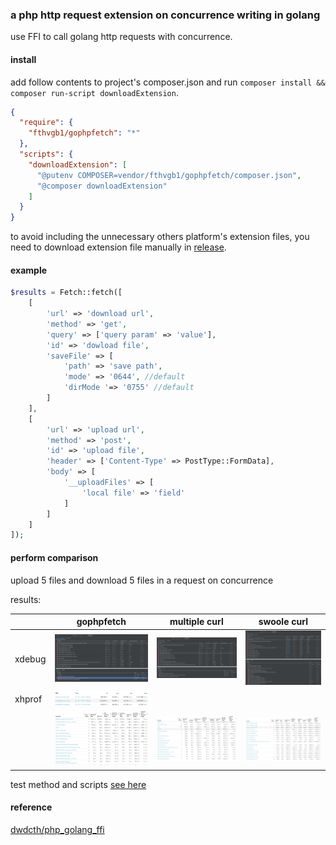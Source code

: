 ### a php http request extension on concurrence writing in golang

use FFI to call golang http requests with concurrence.

#### install

add follow contents to project's composer.json and run `composer install && composer run-script downloadExtension`.

```json
{
  "require": {
    "fthvgb1/gophpfetch": "*"
  },
  "scripts": {
    "downloadExtension": [
      "@putenv COMPOSER=vendor/fthvgb1/gophpfetch/composer.json",
      "@composer downloadExtension"
    ]
  }
}
```

to avoid including the unnecessary others platform's extension files, you need to download extension file manually
in [release](https://github.com/fthvgb1/gophpfetch/releases).

#### example

```php
$results = Fetch::fetch([
    [
        'url' => 'download url',
        'method' => 'get',
        'query' => ['query param' => 'value'],
        'id' => 'dowload file',
        'saveFile' => [
            'path' => 'save path',
            'mode' => '0644', //default
            'dirMode '=> '0755' //default
        ]
    ],
    [
        'url' => 'upload url',
        'method' => 'post',
        'id' => 'upload file',
        'header' => ['Content-Type' => PostType::FormData],
        'body' => [
            '__uploadFiles' => [
                'local file' => 'field'
            ]
        ]
    ]
]);

```

#### perform comparison

upload 5 files and download 5 files in a request on concurrence

results:

|        | gophpfetch                                               | multiple curl                                              | swoole curl                                              |
|--------|----------------------------------------------------------|------------------------------------------------------------|----------------------------------------------------------|
| xdebug | ![](performtestandcomparison\pics\xdebug-gophpfetch.png) | ![](performtestandcomparison\pics\xdebug-multiplecurl.png) | ![](performtestandcomparison\pics\xdebug-swoolecurl.png) |
| xhprof | ![](performtestandcomparison\pics\xhprof-overview.png)   |||
|        | ![](performtestandcomparison\pics\xhprof-gophpfetch.png) | ![](performtestandcomparison\pics\xhprof-multiplecurl.png) | ![](performtestandcomparison\pics\xhprof-swoolecurl.png) |

test method and scripts [see here](performtestandcomparison/readme.md)

#### reference

[dwdcth/php_golang_ffi](https://github.com/dwdcth/php_golang_ffi)